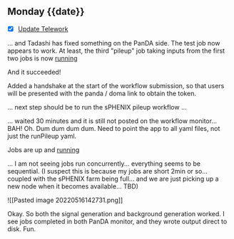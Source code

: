 ## Monday {{date}}

- [x] [Update Telework](https://docs.google.com/spreadsheets/d/16AZZBiKL1s6eGgH2KFiJPnD8-TjRsC0HYy4Qdmbr358/edit#gid=0)

... and Tadashi has fixed something on the PanDA side.  The test job now appears to work.  At least, the third "pileup" job taking inputs from the first two jobs is now [running](https://panda-doma.cern.ch/tasks/?jeditaskid=66666|66664|66665)

And it succeeded!  

Added a handshake at the start of the workflow submission, so that users will be presented with the panda / doma link to obtain the token.

... next step should be to run the sPHENIX pileup workflow ...

... waited 30 minutes and it is still not posted on the workflow monitor...  BAH!  Oh.  Dum dum dum dum.  Need to point the app to all yaml files, not just the runPileup yaml.

Jobs are up and [running](https://panda-doma.cern.ch/tasks/?jeditaskid=66673|66674)

... I am not seeing jobs run concurrently... everything seems to be sequential.  (I suspect this is because my jobs are short 2min or so... coupled with the sPHENIX farm being full... and we are just picking up a new node when it becomes available... TBD)

![[Pasted image 20220516142731.png]]

Okay.  So both the signal generation and background generation worked.  I see jobs completed in both PanDA monitor, and they wrote output direct to disk.   Fun.